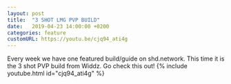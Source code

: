 ```yaml
---
layout: post
title:  "3 SHOT LMG PVP BUILD"
date:   2019-04-23 14:00:00 +0200
categories: feature
customURL: https://youtu.be/cjq94_ati4g
---
```

Every week we have one featured build/guide on shd.network. This time it is the 3 shot PVP build from Widdz. Go check this out!
{% include youtube.html id="cjq94_ati4g" %}
